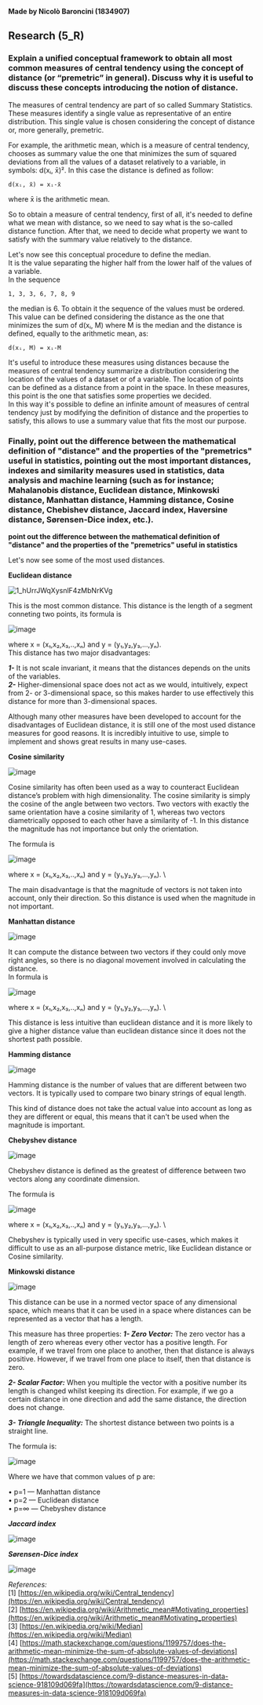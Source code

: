 **Made by Nicolò Baroncini (1834907)**

## Research (5_R)
### Explain a unified conceptual framework to obtain all most common measures of central tendency using the concept of distance (or “premetric” in general). Discuss why it is useful to discuss these concepts introducing the notion of distance.
The measures of central tendency are part of so called Summary Statistics. These measures identify a single value as representative of an entire distribution. This single value is chosen considering the concept of distance or, more generally, premetric.

For example, the arithmetic mean, which is a measure of central tendency, chooses as summary value the one that minimizes the sum of squared deviations from all the values of a dataset relatively to a variable, in symbols: d(xᵢ, x̄)². In this case the distance is defined as follow:

```
d(xᵢ, x̄) = xᵢ-x̄
```

where x̄ is the arithmetic mean. 

So to obtain a measure of central tendency, first of all, it's needed to define what we mean with distance, so we need to say what is the so-called distance function. After that, we need to decide what property we want to satisfy with the summary value relatively to the distance.

Let's now see this conceptual procedure to define the median. \
It is the value separating the higher half from the lower half of the values of a variable.\
In the sequence 
```
1, 3, 3, 6, 7, 8, 9 
```
the median is 6. To obtain it the sequence of the values must be ordered.\
This value can be defined considering the distance as the one that minimizes the sum of d(xᵢ, M) where M is the median and the distance is defined, equally to the arithmetic mean, as:


```
d(xᵢ, M) = xᵢ-M
```

It's useful to introduce these measures using distances because the measures of central tendency summarize a distribution considering the location of the values of a dataset or of a variable. The location of points can be defined as a distance from a point in the space. In these measures, this point is the one that satisfies some properties we decided. \
In this way it's possible to define an infinite amount of measures of central tendency just by modifying the definition of distance and the properties to satisfy, this allows to use a summary value that fits the most our purpose.

### Finally, point out the difference between the mathematical definition of "distance" and the properties of the "premetrics" useful in statistics, pointing out the most important distances, indexes and similarity measures used in statistics, data analysis and machine learning (such as for instance; Mahalanobis distance, Euclidean distance, Minkowski distance, Manhattan distance, Hamming distance, Cosine distance, Chebishev distance, Jaccard index, Haversine distance, Sørensen-Dice index, etc.).
**point out the difference between the mathematical definition of "distance" and the properties of the "premetrics" useful in statistics**

Let's now see some of the most used distances.

**Euclidean distance**

![1_hUrrJWqXysnlF4zMbNrKVg](https://user-images.githubusercontent.com/78324346/137699440-6289f5e2-0d8e-4a89-a436-6346f6396885.png)

This is the most common distance. This distance is the length of a segment conneting two points, its formula is

![image](https://user-images.githubusercontent.com/78324346/137699647-473968a7-a5cd-4e47-ba76-eec45b7dd4b1.png)

where x = (x₁,x₂,x₃,..,xₙ) and y = (y₁,y₂,y₃,...,yₙ). \
This distance has two major disadvantages:

***1-*** It is not scale invariant, it means that the distances depends on the units of the variables. \
***2-*** Higher-dimensional space does not act as we would, intuitively, expect from 2- or 3-dimensional space, so this makes harder to use effectively this distance for more than 3-dimensional spaces.

Although many other measures have been developed to account for the disadvantages of Euclidean distance, it is still one of the most used distance measures for good reasons. It is incredibly intuitive to use, simple to implement and shows great results in many use-cases.

**Cosine similarity**

![image](https://user-images.githubusercontent.com/78324346/137701352-ddd35ed6-9782-4ad9-9c51-225d5ddf1814.png)

Cosine similarity has often been used as a way to counteract Euclidean distance’s problem with high dimensionality. The cosine similarity is simply the cosine of the angle between two vectors.
Two vectors with exactly the same orientation have a cosine similarity of 1, whereas two vectors diametrically opposed to each other have a similarity of -1. In this distance the magnitude has not importance but only the orientation.

The formula is 

![image](https://user-images.githubusercontent.com/78324346/137701660-f90cf742-985a-4d51-9c9f-98f1de79704b.png)

where x = (x₁,x₂,x₃,..,xₙ) and y = (y₁,y₂,y₃,...,yₙ). \

The main disadvantage is that the magnitude of vectors is not taken into account, only their direction. So this distance is used when the magnitude in not important.

**Manhattan distance**

![image](https://user-images.githubusercontent.com/78324346/137701920-e2b316e3-1c3c-4c87-aa58-9b71c036202e.png)

It can compute the distance between two vectors if they could only move right angles, so there is no diagonal movement involved in calculating the distance. \
In formula is

![image](https://user-images.githubusercontent.com/78324346/137702304-f2ad1e47-bfa7-4109-af98-5da343c77196.png)

where x = (x₁,x₂,x₃,..,xₙ) and y = (y₁,y₂,y₃,...,yₙ). \

This distance is less intuitive than euclidean distance and it is more likely to give a higher distance value than euclidean distance since it does not the shortest path possible.

**Hamming distance**

![image](https://user-images.githubusercontent.com/78324346/137702769-39da1267-574e-4f82-a55d-e4577c8740ca.png)

Hamming distance is the number of values that are different between two vectors. It is typically used to compare two binary strings of equal length.

This kind of distance does not take the actual value into account as long as they are different or equal, this means that it can't be used when the magnitude is important.

**Chebyshev distance**

![image](https://user-images.githubusercontent.com/78324346/137702978-6034d88e-f2f0-41bd-b318-5a9b924b9cb3.png)

Chebyshev distance is defined as the greatest of difference between two vectors along any coordinate dimension.

The formula is

![image](https://user-images.githubusercontent.com/78324346/137703066-138fefde-9358-4ccc-a28e-99bac144ebaf.png)

where x = (x₁,x₂,x₃,..,xₙ) and y = (y₁,y₂,y₃,...,yₙ). \

Chebyshev is typically used in very specific use-cases, which makes it difficult to use as an all-purpose distance metric, like Euclidean distance or Cosine similarity.

**Minkowski distance**

![image](https://user-images.githubusercontent.com/78324346/137703614-70f7dd47-a027-46d8-9b0e-0e8ddf85b151.png)

This distance can be use in a normed vector space of any dimensional space, which means that it can be used in a space where distances can be represented as a vector that has a length.

This measure has three properties:
***1- Zero Vector:*** The zero vector has a length of zero whereas every other vector has a positive length. For example, if we travel from one place to another, then that distance is always positive. However, if we travel from one place to itself, then that distance is zero.

***2- Scalar Factor:*** When you multiple the vector with a positive number its length is changed whilst keeping its direction. For example, if we go a certain distance in one direction and add the same distance, the direction does not change.

***3- Triangle Inequality:*** The shortest distance between two points is a straight line.

The formula is:

![image](https://user-images.githubusercontent.com/78324346/137704316-6143dc33-f3f0-4a8a-8e1a-461aa8febb11.png)

Where we have that common values of p are:

• p=1 — Manhattan distance \
• p=2 — Euclidean distance \
• p=∞ — Chebyshev distance 

***Jaccard index***

![image](https://user-images.githubusercontent.com/78324346/137704657-aee69d76-9cac-4172-bb44-d9e9468a4728.png)

***Sørensen-Dice index***

![image](https://user-images.githubusercontent.com/78324346/137704750-9224631a-adeb-4a12-ac91-4dd38ff3904a.png)



*References:* \
[1] [https://en.wikipedia.org/wiki/Central_tendency](https://en.wikipedia.org/wiki/Central_tendency) \
[2] [https://en.wikipedia.org/wiki/Arithmetic_mean#Motivating_properties](https://en.wikipedia.org/wiki/Arithmetic_mean#Motivating_properties) \
[3] [https://en.wikipedia.org/wiki/Median](https://en.wikipedia.org/wiki/Median) \
[4] [https://math.stackexchange.com/questions/1199757/does-the-arithmetic-mean-minimize-the-sum-of-absolute-values-of-deviations](https://math.stackexchange.com/questions/1199757/does-the-arithmetic-mean-minimize-the-sum-of-absolute-values-of-deviations) \
[5] [https://towardsdatascience.com/9-distance-measures-in-data-science-918109d069fa](https://towardsdatascience.com/9-distance-measures-in-data-science-918109d069fa)
